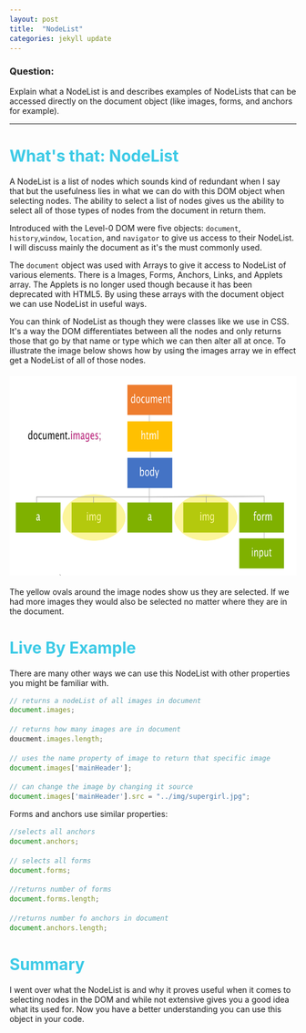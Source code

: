 ```yaml
---
layout: post
title:  "NodeList"
categories: jekyll update
---
```


### Question:
Explain what a NodeList is and describes examples of NodeLists that can be accessed directly on the document object (like images, forms, and anchors for example).

<hr>

<h1 style="color:#3CCAE6">What's that: NodeList</h1>

A NodeList is a list of nodes which sounds kind of redundant when I say that but the usefulness lies in what we can do with this DOM object when selecting nodes. The ability to select a list of nodes gives us the ability to select all of those types of nodes from the document in return them. 

Introduced with the Level-0 DOM were five objects: `document`, `history`,`window`, `location`, and `navigator` to give us access to their NodeList. I will discuss mainly the document as it's the must commonly used. 

The `document` object was used with Arrays to give it access to NodeList of various elements. There is a Images, Forms, Anchors, Links, and Applets array. The Applets is no longer used though because it has been deprecated with HTML5. By using these arrays with the document object we can use NodeList in useful ways. 

You can think of NodeList as though they were classes like we use in CSS. It's a way the DOM differentiates between all the nodes and only returns those that go by that name or type which we can then alter all at once. To illustrate the image below shows how by using the images array we in effect get a NodeList of all of those nodes.

<img src="../images/nodeList.png" style="width: 700px; height:350px; margin:20px auto; display: block;">

The yellow ovals around the image nodes show us they are selected. If we had more images they would also be selected no matter where they are in the document.

 <h1 style="color:#3CCAE6">Live By Example</h1>

 There are many other ways we can use this NodeList with other properties you might be familiar with. 

```javascript
// returns a nodeList of all images in document
document.images;

// returns how many images are in document
doucment.images.length;

// uses the name property of image to return that specific image
document.images['mainHeader'];

// can change the image by changing it source 
document.images['mainHeader'].src = "../img/supergirl.jpg";
```

Forms and anchors use similar properties:

```javascript
//selects all anchors
document.anchors;

// selects all forms
document.forms;

//returns number of forms
document.forms.length;

//returns number fo anchors in document
document.anchors.length;
```


 <h1 style="color:#3CCAE6">Summary</h1>

 I went over what the NodeList is and why it proves useful when it comes to selecting nodes in the DOM and while not extensive gives you a good idea what its used for. Now you have a better understanding you can use this object in your code.  

 <br>
 <br>